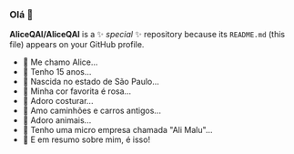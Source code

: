 ### Olá 👋


**AliceQAl/AliceQAl** is a ✨ _special_ ✨ repository because its `README.md` (this file) appears on your GitHub profile.

- 🌸 Me chamo Alice...
- 🖤 Tenho 15 anos...
- 🌸 Nascida no estado de São Paulo...
- 🖤 Minha cor favorita é rosa...
- 🌸 Adoro costurar...
- 🖤 Amo caminhões e carros antigos...
- 🌸 Adoro animais...
- 🖤 Tenho uma micro empresa chamada "Ali Malu"...
- 🌸 E em resumo sobre mim, é isso!

